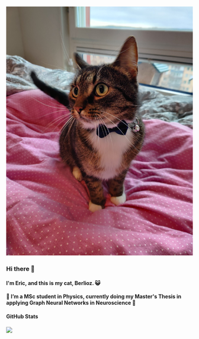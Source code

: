 [![Header](./berlioz.jpg "Berlioz")](https://github.com/elindgren/elindgren/)


### Hi there 👋

#### I'm Eric, and this is my cat, Berlioz. &#128570;

#### 🔭 I’m a MSc student in Physics, currently doing my Master's Thesis in applying Graph Neural Networks in Neuroscience &#129504;

#### GitHub Stats

<img align="center" src="https://github-readme-stats.vercel.app/api/?username=elindgren&theme=gruvbox" />

<!--
**elindgren/elindgren** is a ✨ _special_ ✨ repository because its `README.md` (this file) appears on your GitHub profile.
<img src="./berlioz.jpg" width="30px">
Here are some ideas to get you started:

- 🔭 I’m currently working on ...
- 🌱 I’m currently learning ...
- 👯 I’m looking to collaborate on ...
- 🤔 I’m looking for help with ...
- 💬 Ask me about ...
- 📫 How to reach me: ...
- 😄 Pronouns: ...
- ⚡ Fun fact: ...
-->

